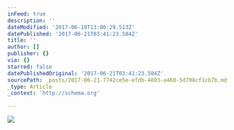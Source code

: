 ```yaml
---
inFeed: true
description: ''
dateModified: '2017-06-19T13:00:29.513Z'
datePublished: '2017-06-21T03:41:23.584Z'
title: ''
author: []
publisher: {}
via: {}
starred: false
datePublishedOriginal: '2017-06-21T03:41:23.584Z'
sourcePath: _posts/2017-06-21-7742ce5e-efdb-4893-a460-5d798cf1cb7b.md
_type: Article
_context: 'http://schema.org'

---
```

<article style=""><img src="https://the-grid-user-content.s3-us-west-2.amazonaws.com/0f0c2c77-4330-4083-bf1c-b4744e3d7756.jpg" /></article>